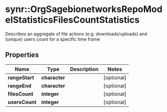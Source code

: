 # synr::OrgSagebionetworksRepoModelStatisticsFilesCountStatistics

Describes an aggregate of file actions (e.g. downloads/uploads) and (unique) users count for a specific time frame

## Properties
Name | Type | Description | Notes
------------ | ------------- | ------------- | -------------
**rangeStart** | **character** |  | [optional] 
**rangeEnd** | **character** |  | [optional] 
**filesCount** | **integer** |  | [optional] 
**usersCount** | **integer** |  | [optional] 


